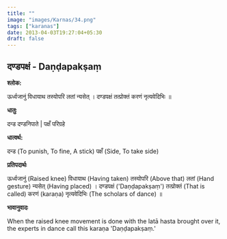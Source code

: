 ```yaml
---
title: ""
image: "images/Karnas/34.png"
tags: ["karanas"]
date: 2013-04-03T19:27:04+05:30
draft: false
---
```


## दण्डपक्षं - Daṇḍapakṣaṃ

**श्लोक:**

ऊर्ध्वजानुं विधायाथ तस्योपरि लतां न्यसेत् । दण्डपक्षं तत्प्रोक्तं करणं नृत्यवेदिभिः ॥

**धातुः**

दन्ड दण्डनिपाते |
पक्षँ परिग्रहे

**धात्वर्थ:**

दन्ड (To punish, To fine, A stick)
पक्षँ (Side, To take side)

**प्रतिपदार्थः**

ऊर्ध्वजानुं (Raised knee) विधायाथ (Having taken) तस्योपरि (Above that) लतां (Hand gesture) न्यसेत् (Having placed) । दण्डपक्षं ('Daṇḍapakṣaṃ') तत्प्रोक्तं (That is called) करणं (karaṇa) नृत्यवेदिभिः (The scholars of dance) ॥

**भावानुवादः**

When the raised knee movement is done with the latā hasta brought over it, the experts in dance call this karaṇa 'Daṇḍapakṣaṃ.' 